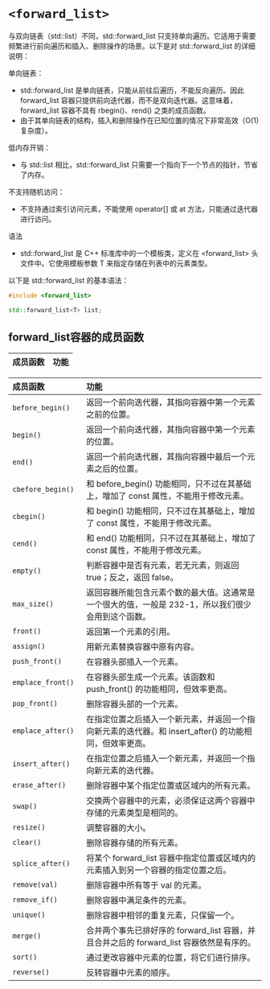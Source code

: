 # `<forward_list>`

与双向链表（std::list）不同，std::forward_list 只支持单向遍历。它适用于需要频繁进行前向遍历和插入、删除操作的场景。以下是对 std::forward_list 的详细说明：

单向链表：
  + std::forward_list 是单向链表，只能从前往后遍历，不能反向遍历。因此 forward_list 容器只提供前向迭代器，而不是双向迭代器。这意味着，forward_list 容器不具有 rbegin()、rend() 之类的成员函数。
  + 由于其单向链表的结构，插入和删除操作在已知位置的情况下非常高效（O(1) 复杂度）。

低内存开销：
  + 与 std::list 相比，std::forward_list 只需要一个指向下一个节点的指针，节省了内存。

不支持随机访问：
  + 不支持通过索引访问元素，不能使用 operator[] 或 at 方法，只能通过迭代器进行访问。

语法
  + std::forward_list 是 C++ 标准库中的一个模板类，定义在 <forward_list> 头文件中。它使用模板参数 T 来指定存储在列表中的元素类型。

以下是 std::forward_list 的基本语法：
```cpp
#include <forward_list>

std::forward_list<T> list;
```

## forward_list容器的成员函数 

| 成员函数 | 功能   |
| :------- | :---  |

| 成员函数	            |功能|
| :------ | :--- |
| `before_begin()`	   |返回一个前向迭代器，其指向容器中第一个元素之前的位置。|
| `begin()	     `      |返回一个前向迭代器，其指向容器中第一个元素的位置。|
| `end()	         `      |返回一个前向迭代器，其指向容器中最后一个元素之后的位置。|
| `cbefore_begin()`	   |和 before_begin() 功能相同，只不过在其基础上，增加了 const 属性，不能用于修改元素。|
| `cbegin()       `      |和 begin() 功能相同，只不过在其基础上，增加了 const 属性，不能用于修改元素。|
| `cend()	     `      |和 end() 功能相同，只不过在其基础上，增加了 const 属性，不能用于修改元素。|
| `empty()	     `      |判断容器中是否有元素，若无元素，则返回 true；反之，返回 false。|
| `max_size()	 `      |返回容器所能包含元素个数的最大值。这通常是一个很大的值，一般是 232-1，所以我们很少会用到这个函数。|
| `front()	     `      |返回第一个元素的引用。|
| `assign()	     `      |用新元素替换容器中原有内容。|
| `push_front()	 `      |在容器头部插入一个元素。|
| `emplace_front()`	   |在容器头部生成一个元素。该函数和 push_front() 的功能相同，但效率更高。|
| `pop_front()	 `      |删除容器头部的一个元素。|
| `emplace_after()`	   |在指定位置之后插入一个新元素，并返回一个指向新元素的迭代器。和 insert_after() 的功能相同，但效率更高。|
| `insert_after()`	   |在指定位置之后插入一个新元素，并返回一个指向新元素的迭代器。|
| `erase_after()	 `      |删除容器中某个指定位置或区域内的所有元素。|
| `swap()	     `      |交换两个容器中的元素，必须保证这两个容器中存储的元素类型是相同的。|
| `resize()	     `      |调整容器的大小。|
| `clear()	     `      |删除容器存储的所有元素。|
| `splice_after()`	   |将某个 forward_list 容器中指定位置或区域内的元素插入到另一个容器的指定位置之后。|
| `remove(val)	 `      |删除容器中所有等于 val 的元素。|
| `remove_if()	 `      |删除容器中满足条件的元素。|
| `unique()	     `      |删除容器中相邻的重复元素，只保留一个。|
| `merge()	     `      |合并两个事先已排好序的 forward_list 容器，并且合并之后的 forward_list 容器依然是有序的。|
| `sort()	     `      |通过更改容器中元素的位置，将它们进行排序。|
| `reverse()	     `      |反转容器中元素的顺序。|












